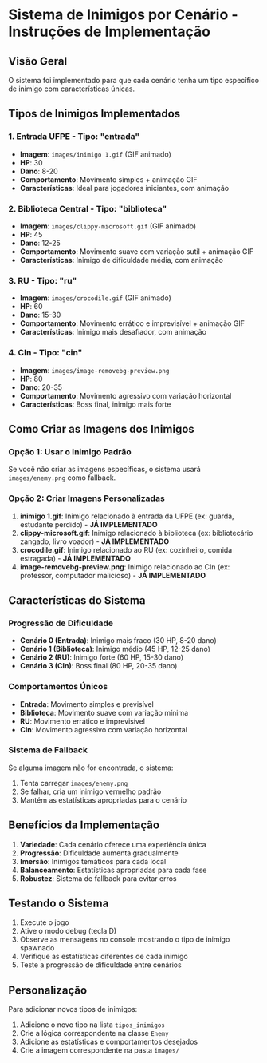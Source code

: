 # Sistema de Inimigos por Cenário - Instruções de Implementação

## Visão Geral
O sistema foi implementado para que cada cenário tenha um tipo específico de inimigo com características únicas.

## Tipos de Inimigos Implementados

### 1. **Entrada UFPE** - Tipo: "entrada"
- **Imagem**: `images/inimigo 1.gif` (GIF animado)
- **HP**: 30
- **Dano**: 8-20
- **Comportamento**: Movimento simples + animação GIF
- **Características**: Ideal para jogadores iniciantes, com animação

### 2. **Biblioteca Central** - Tipo: "biblioteca"
- **Imagem**: `images/clippy-microsoft.gif` (GIF animado)
- **HP**: 45
- **Dano**: 12-25
- **Comportamento**: Movimento suave com variação sutil + animação GIF
- **Características**: Inimigo de dificuldade média, com animação

### 3. **RU** - Tipo: "ru"
- **Imagem**: `images/crocodile.gif` (GIF animado)
- **HP**: 60
- **Dano**: 15-30
- **Comportamento**: Movimento errático e imprevisível + animação GIF
- **Características**: Inimigo mais desafiador, com animação

### 4. **CIn** - Tipo: "cin"
- **Imagem**: `images/image-removebg-preview.png`
- **HP**: 80
- **Dano**: 20-35
- **Comportamento**: Movimento agressivo com variação horizontal
- **Características**: Boss final, inimigo mais forte

## Como Criar as Imagens dos Inimigos

### Opção 1: Usar o Inimigo Padrão
Se você não criar as imagens específicas, o sistema usará `images/enemy.png` como fallback.

### Opção 2: Criar Imagens Personalizadas
1. **inimigo 1.gif**: Inimigo relacionado à entrada da UFPE (ex: guarda, estudante perdido) - **JÁ IMPLEMENTADO**
2. **clippy-microsoft.gif**: Inimigo relacionado à biblioteca (ex: bibliotecário zangado, livro voador) - **JÁ IMPLEMENTADO**
3. **crocodile.gif**: Inimigo relacionado ao RU (ex: cozinheiro, comida estragada) - **JÁ IMPLEMENTADO**
4. **image-removebg-preview.png**: Inimigo relacionado ao CIn (ex: professor, computador malicioso) - **JÁ IMPLEMENTADO**

## Características do Sistema

### Progressão de Dificuldade
- **Cenário 0 (Entrada)**: Inimigo mais fraco (30 HP, 8-20 dano)
- **Cenário 1 (Biblioteca)**: Inimigo médio (45 HP, 12-25 dano)
- **Cenário 2 (RU)**: Inimigo forte (60 HP, 15-30 dano)
- **Cenário 3 (CIn)**: Boss final (80 HP, 20-35 dano)

### Comportamentos Únicos
- **Entrada**: Movimento simples e previsível
- **Biblioteca**: Movimento suave com variação mínima
- **RU**: Movimento errático e imprevisível
- **CIn**: Movimento agressivo com variação horizontal

### Sistema de Fallback
Se alguma imagem não for encontrada, o sistema:
1. Tenta carregar `images/enemy.png`
2. Se falhar, cria um inimigo vermelho padrão
3. Mantém as estatísticas apropriadas para o cenário

## Benefícios da Implementação

1. **Variedade**: Cada cenário oferece uma experiência única
2. **Progressão**: Dificuldade aumenta gradualmente
3. **Imersão**: Inimigos temáticos para cada local
4. **Balanceamento**: Estatísticas apropriadas para cada fase
5. **Robustez**: Sistema de fallback para evitar erros

## Testando o Sistema

1. Execute o jogo
2. Ative o modo debug (tecla D)
3. Observe as mensagens no console mostrando o tipo de inimigo spawnado
4. Verifique as estatísticas diferentes de cada inimigo
5. Teste a progressão de dificuldade entre cenários

## Personalização

Para adicionar novos tipos de inimigos:
1. Adicione o novo tipo na lista `tipos_inimigos`
2. Crie a lógica correspondente na classe `Enemy`
3. Adicione as estatísticas e comportamentos desejados
4. Crie a imagem correspondente na pasta `images/`
